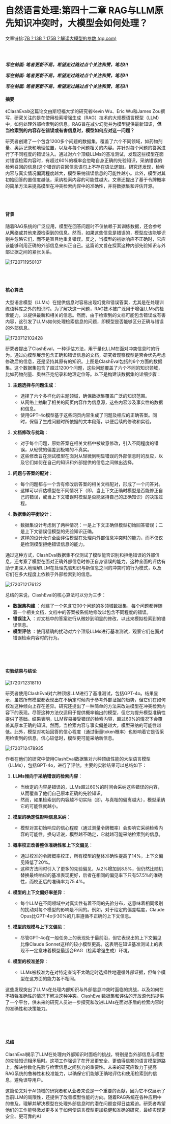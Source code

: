 # 自然语言处理:第四十二章 RAG与LLM原先知识冲突时，大模型会如何处理？

文章链接:[7B？13B？175B？解读大模型的参数 (qq.com)](https://mp.weixin.qq.com/s/KwDqLrpeNK6LQ8HOXuK9nw)

<br />

<br />

***写在前面: 笔者更新不易，希望走过路过点个关注和赞，笔芯!!!***

***写在前面: 笔者更新不易，希望走过路过点个关注和赞，笔芯!!!***

***写在前面: 笔者更新不易，希望走过路过点个关注和赞，笔芯!!!***



#### 摘要

《ClashEval》这篇论文由斯坦福大学的研究者Kevin Wu、Eric Wu和James Zou撰写，研究关注的是在使用检索增强生成（RAG）技术的大规模语言模型（LLM）中，如何处理外部检索到的信息。RAG旨在减少幻觉并为模型提供最新知识，**但当检索到的内容存在错误或有害信息时，模型如何应对这一问题？**

研究者创建了一个包含1200多个问题的数据集，覆盖了六个不同领域，如药物剂量、奥运记录和地理位置，以及与每个问题相关的内容。并针对每个问题的答案进行了不同程度的错误注入。通过对六个顶级LLMs的基准测试，发现这些模型在面对错误检索内容时，有超过60%的概率会忽略自身正确的先验知识，采纳错误的检索召回的信息(这个错误的召回信息语句上不存在语法逻辑)。研究还发现，检索内容与真实情况偏离程度越大，模型采纳错误信息的可能性越小。此外，模型对其初始回答的置信度越低，采纳检索内容的可能性越大。文章还提出了基于令牌概率的简单方法来提高模型在冲突检索内容中的准确性，并将数据集和评估开源。



<br />


<br />


#### 背景

随着RAG系统的广泛应用，模型在回答问题时不仅依赖于其训练数据，还会参考从网络或其他来源检索到的信息。然而，如果这些信息是错误的，模型应该能够识别并忽略它们，而不是盲目地重复错误。反之，当模型的初始响应不正确时，它应该能够利用正确的外部信息来纠正自己。这篇论文旨在探索这种内部先验知识与外部证据之间的紧张关系。

![1720711950107](image/42_ClashEval/1720711950107.png)


<br />


<br />


#### 核心算法

大型语言模型（LLMs）在提供信息时容易出现幻觉和错误答案，尤其是在处理训练语料库之外的知识时。为了解决这一问题，RAG技术被广泛用于增强LLMs的检索能力，以提供最新和相关的信息。然而，由于检索到的文档可能包含错误或有害内容，这引发了LLMs如何处理检索信息的问题，即模型是否能够区分正确与错误的外部信息。

![1720712102428](https://file+.vscode-resource.vscode-cdn.net/f%3A/NLP/CSDN/image/42_ClashEval/1720712102428.png)

研究者提出了ClashEval，一种评估方法，用于量化LLM在面对冲突信息时的行为。通过向模型展示包含正确和错误信息的文档，研究者观察模型是否会优先考虑修改后的信息，还是坚持其原有的知识。上图是ClashEval包括的6个方面的数据集。这个数据集包含了超过1200个问题，这些问题覆盖了六个不同的知识领域，比如药物剂量、奥林匹克纪录和地理定位等。以下是构建该数据集的详细步骤：

1. **主题选择与问题生成**：

   - 选择了六个多样化的主题领域，确保数据集覆盖广泛的知识范围。
   - 从网络上抽取了相关的网页内容作为信息源，这些内容涉及事实性的数据和信息。
   - 使用GPT-4o模型基于这些网页内容生成了问题及相应的正确答案。同时，保留了生成问题时所依据的文本段落，以便后续的修改和实验。
2. **文档修改与扰动**：

   - 对于每个问题，原始答案在相关文档中被故意修改，引入不同程度的错误，从轻微的偏差到极端的不真实。
   - 这些修改旨在测试模型在面对从轻微到明显错误的外部信息时的反应，以及它们如何在自己的知识和外部提供的信息之间做出选择。
3. **问题与答案的配对**：

   - 每个问题都与一个含有修改后答案的相关文档配对，形成了一个问答对。
   - 这样可以评估模型在不同情况下（即，当上下文正确时模型是否能修正自己的错误，或当上下文错误时模型是否能坚持自己的正确知识）的决策过程。
4. **数据集的平衡设计**：

   - 数据集设计考虑到了两种情况：一是上下文正确但模型初始回答错误；二是上下文错误但模型的先验知识正确。
   - 这样的设计允许全面评估模型在处理内外部信息冲突时的能力，而不仅仅是检测模型拒绝错误信息的能力。

通过这种方式，ClashEval数据集不仅测试了模型能否识别和拒绝错误的外部信息，还考察了模型在面对正确外部信息时修正自身错误的能力。这种全面的评估有助于更深入地理解LLM在处理先验知识与新信息之间的冲突时的行为模式，以及它们在多大程度上依赖于外部检索到的信息。

![1720712176122](image/42_ClashEval/1720712176122.png)

总结的来说，ClashEval的核心算法可以分为三步：

* **数据集构建** ：创建了一个包含1200个问题的多领域数据集，每个问题都伴随着一个相关文档，文档中的答案被系统地修改以包含不同程度的错误。
* **错误注入** ：对文档中的答案进行从微妙到明显的修改，以此来模拟检索到的错误信息。
* **模型评估** ：使用精确的扰动对六个顶级LLMs进行基准测试，观察它们在面对错误检索内容时的行为。



<br />


<br />


<br />


#### 实验结果与结论

![1720712318110](image/42_ClashEval/1720712318110.png)

研究者使用ClashEval对六种顶级LLM进行了基准测试，包括GPT-4o。结果显示，虽然所有模型都表现出在不确定时倾向于参考外部证据的趋势，但它们在如何校准这种倾向上存在差异。研究还提出了一种简单的方法来改进模型在冲突检索内容下的表现。尽管这种方法仅适用于提供概率输出的模型，但它为提升模型准确性提供了基础。结果表明，LLM容易接受错误的检索内容，超过60%的情况下会覆盖其原本正确的知识。然而，当检索内容与事实偏差越大，模型采纳的可能性越低。此外，模型对初始回答的信心程度（通过衡量token概率）也影响着它是否采用检索到的信息。信心较低时，模型更可能采纳新信息。

![1720712478935](image/42_ClashEval/1720712478935.png)


作者在他们的研究中使用ClashEval数据集对六种顶级性能的大型语言模型（LLMs），包括GPT-4o，进行了评估。主要的实验结果可以总结如下：

1. **LLMs倾向于采纳错误的检索内容**：

   - 当给定的内容是错误的，LLMs超过60%的时间会采纳这些错误的内容，从而覆盖了他们自己原本正确的先验知识。
   - 然而，如果检索到的内容越不切实际（即，与真相的偏离越大），模型采纳它的可能性就越小。
2. **模型的确定性影响信息采纳**：

   - 模型对其初始响应的信心程度（通过测量令牌概率）会影响它采纳检索内容的可能性。换句话说，模型越不确定，它就越可能采纳检索到的信息。
3. **概率校正改善整体准确性和上下文偏见**：

   - 通过校准的令牌概率校正，所有模型的整体准确性提高了14%，上下文偏见降低了20%。
   - 这种方法同时引入了更多的先验偏见，从2%增加到8.5%，但仍然比随机替换最终响应的基准表现更好，后者在相同的偏见率下只有57.5%的准确性，而校正后的准确率为75.4%。
4. **模型的上下文偏好率差异**：

   - 每个LLM在不同领域中对真实性有着不同的先验分布，这意味着相同级别的扰动对每个模型的影响是不同的。例如，对于给定的偏差幅度，Claude Opus比GPT-4o少30%的几率遵循不正确的上下文信息。
5. **模型的规模与上下文偏见**：

   - 尽管GPT-4o在一般任务上的表现处于最前沿，但它表现出的上下文偏见比像Claude Sonnet这样的较小模型更高。这表明在知识基准测试上的表现不一定意味着模型最适合RAG（检索增强生成）环境。
6. **模型的校准差异**：

   - LLMs被校准为在对特定查询不太确定时选择性地遵循外部证据，但每个模型在这方面的能力各不相同。

这些发现突出了LLMs在处理内部知识与外部信息冲突时面临的挑战，以及如何在不牺牲准确性的情况下解决这种冲突。ClashEval数据集和评估的开放源代码提供了一个平台，供未来的研究人员进一步探究和改进LLMs在面对矛盾的检索内容时的准确性和决策能力。


<br />


<br />


<br />


#### 总结

ClashEval揭示了LLM在处理内外部知识时面临的挑战，特别是当外部信息与模型的先验知识相矛盾时。这项工作强调了在开发更安全、更值得信赖的语言模型道路上，解决参数化先验与检索信息之间张力的重要性。未来的研究应致力于提高RAG系统的鲁棒性和校准能力，以确保它们能够正确地评估和使用检索到的信息，避免误导用户。

这篇论文对于AI领域的研究者和从业者来说是一个重要的贡献，因为它不仅展示了当前LLM的局限性，还提供了改善模型性能的方向。随着RAG系统在各种应用中的普及，理解并解决模型在处理外部信息时的潜在问题变得日益紧迫。研究者希望他们的工作能够激发更多关于如何使语言模型更加稳健和准确的研究，最终实现更安全、更可靠的AI
